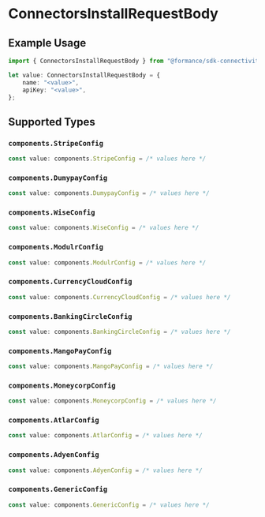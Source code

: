 # ConnectorsInstallRequestBody

## Example Usage

```typescript
import { ConnectorsInstallRequestBody } from "@formance/sdk-connectivity/models/operations";

let value: ConnectorsInstallRequestBody = {
    name: "<value>",
    apiKey: "<value>",
};
```

## Supported Types

### `components.StripeConfig`

```typescript
const value: components.StripeConfig = /* values here */
```

### `components.DumypayConfig`

```typescript
const value: components.DumypayConfig = /* values here */
```

### `components.WiseConfig`

```typescript
const value: components.WiseConfig = /* values here */
```

### `components.ModulrConfig`

```typescript
const value: components.ModulrConfig = /* values here */
```

### `components.CurrencyCloudConfig`

```typescript
const value: components.CurrencyCloudConfig = /* values here */
```

### `components.BankingCircleConfig`

```typescript
const value: components.BankingCircleConfig = /* values here */
```

### `components.MangoPayConfig`

```typescript
const value: components.MangoPayConfig = /* values here */
```

### `components.MoneycorpConfig`

```typescript
const value: components.MoneycorpConfig = /* values here */
```

### `components.AtlarConfig`

```typescript
const value: components.AtlarConfig = /* values here */
```

### `components.AdyenConfig`

```typescript
const value: components.AdyenConfig = /* values here */
```

### `components.GenericConfig`

```typescript
const value: components.GenericConfig = /* values here */
```

